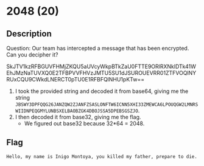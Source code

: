 # 2048 (20)

## Description
Question: Our team has intercepted a message that has been encrypted. Can you decipher it?

SkJTV1kzRFBGUVFHMjZKQU5aUVcyWkpBTkZaU0FTTE9ORlRXNklDTk41WEhJMzNaTUVXQ0E2TFBPVVFHVzJMTU5SU1dJSUROUEVRR01ZTFVOQlNYRUxCQU9CWkdLNERCT0pTU0E1RFBFQlNHU1pKTw==


1. I took the provided string and decoded it from base64, giving me the string ```JBSWY3DPFQQG26JANZQW2ZJANFZSASLONFTW6ICNN5XHI33ZMEWCA6LPOUQGW2LMNRSWIIDNPEQGMYLUNBSXELBAOBZGK4DBOJSSA5DPEBSGSZJO```.
2. I then decoded it from base32, giving me the flag.
    - We figured out base32 because 32*64 = 2048.

## Flag
```
Hello, my name is Inigo Montoya, you killed my father, prepare to die.
```
